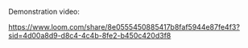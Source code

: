 Demonstration video:

https://www.loom.com/share/8e0555450885417b8faf5944e87fe4f3?sid=4d00a8d9-d8c4-4c4b-8fe2-b450c420d3f8
